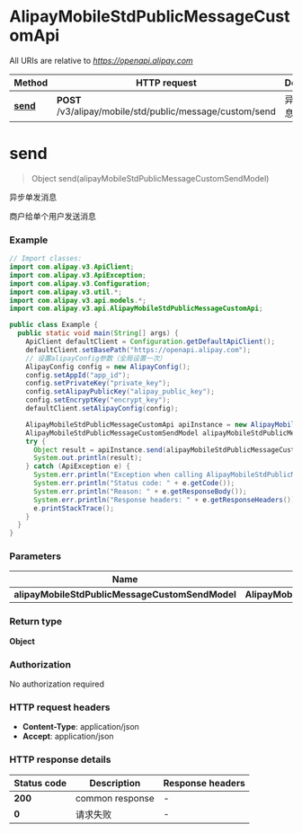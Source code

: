 # AlipayMobileStdPublicMessageCustomApi

All URIs are relative to *https://openapi.alipay.com*

| Method | HTTP request | Description |
|------------- | ------------- | -------------|
| [**send**](AlipayMobileStdPublicMessageCustomApi.md#send) | **POST** /v3/alipay/mobile/std/public/message/custom/send | 异步单发消息 |


<a name="send"></a>
# **send**
> Object send(alipayMobileStdPublicMessageCustomSendModel)

异步单发消息

商户给单个用户发送消息

### Example
```java
// Import classes:
import com.alipay.v3.ApiClient;
import com.alipay.v3.ApiException;
import com.alipay.v3.Configuration;
import com.alipay.v3.util.*;
import com.alipay.v3.api.models.*;
import com.alipay.v3.api.AlipayMobileStdPublicMessageCustomApi;

public class Example {
  public static void main(String[] args) {
    ApiClient defaultClient = Configuration.getDefaultApiClient();
    defaultClient.setBasePath("https://openapi.alipay.com");
    // 设置alipayConfig参数（全局设置一次）
    AlipayConfig config = new AlipayConfig();
    config.setAppId("app_id");
    config.setPrivateKey("private_key");
    config.setAlipayPublicKey("alipay_public_key");
    config.setEncryptKey("encrypt_key");
    defaultClient.setAlipayConfig(config);

    AlipayMobileStdPublicMessageCustomApi apiInstance = new AlipayMobileStdPublicMessageCustomApi(defaultClient);
    AlipayMobileStdPublicMessageCustomSendModel alipayMobileStdPublicMessageCustomSendModel = new AlipayMobileStdPublicMessageCustomSendModel(); // AlipayMobileStdPublicMessageCustomSendModel | 
    try {
      Object result = apiInstance.send(alipayMobileStdPublicMessageCustomSendModel);
      System.out.println(result);
    } catch (ApiException e) {
      System.err.println("Exception when calling AlipayMobileStdPublicMessageCustomApi#send");
      System.err.println("Status code: " + e.getCode());
      System.err.println("Reason: " + e.getResponseBody());
      System.err.println("Response headers: " + e.getResponseHeaders());
      e.printStackTrace();
    }
  }
}
```

### Parameters

| Name | Type | Description  | Notes |
|------------- | ------------- | ------------- | -------------|
| **alipayMobileStdPublicMessageCustomSendModel** | **AlipayMobileStdPublicMessageCustomSendModel**|  | [optional] |

### Return type

**Object**

### Authorization

No authorization required

### HTTP request headers

 - **Content-Type**: application/json
 - **Accept**: application/json

### HTTP response details
| Status code | Description | Response headers |
|-------------|-------------|------------------|
| **200** | common response |  -  |
| **0** | 请求失败 |  -  |

